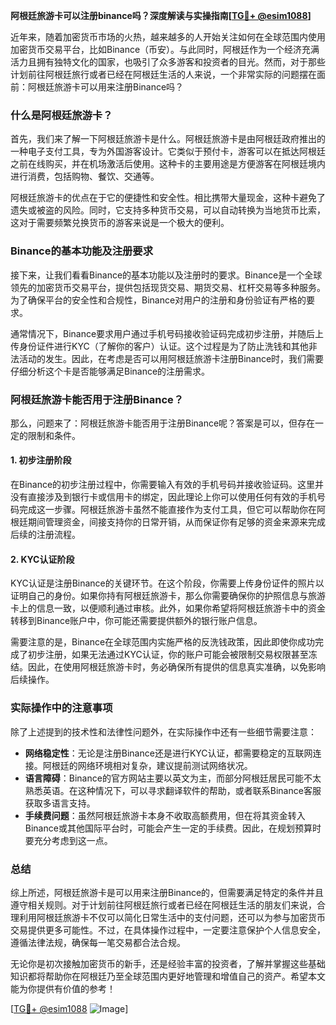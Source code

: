 **阿根廷旅游卡可以注册binance吗？深度解读与实操指南[[TG💪+ @esim1088](https://t.me/s/esim1088)]**

近年来，随着加密货币市场的火热，越来越多的人开始关注如何在全球范围内使用加密货币交易平台，比如Binance（币安）。与此同时，阿根廷作为一个经济充满活力且拥有独特文化的国家，也吸引了众多游客和投资者的目光。然而，对于那些计划前往阿根廷旅行或者已经在阿根廷生活的人来说，一个非常实际的问题摆在面前：阿根廷旅游卡可以用来注册Binance吗？

### 什么是阿根廷旅游卡？

首先，我们来了解一下阿根廷旅游卡是什么。阿根廷旅游卡是由阿根廷政府推出的一种电子支付工具，专为外国游客设计。它类似于预付卡，游客可以在抵达阿根廷之前在线购买，并在机场激活后使用。这种卡的主要用途是方便游客在阿根廷境内进行消费，包括购物、餐饮、交通等。

阿根廷旅游卡的优点在于它的便捷性和安全性。相比携带大量现金，这种卡避免了遗失或被盗的风险。同时，它支持多种货币交易，可以自动转换为当地货币比索，这对于需要频繁兑换货币的游客来说是一个极大的便利。

### Binance的基本功能及注册要求

接下来，让我们看看Binance的基本功能以及注册时的要求。Binance是一个全球领先的加密货币交易平台，提供包括现货交易、期货交易、杠杆交易等多种服务。为了确保平台的安全性和合规性，Binance对用户的注册和身份验证有严格的要求。

通常情况下，Binance要求用户通过手机号码接收验证码完成初步注册，并随后上传身份证件进行KYC（了解你的客户）认证。这个过程是为了防止洗钱和其他非法活动的发生。因此，在考虑是否可以用阿根廷旅游卡注册Binance时，我们需要仔细分析这个卡是否能够满足Binance的注册需求。

### 阿根廷旅游卡能否用于注册Binance？

那么，问题来了：阿根廷旅游卡能否用于注册Binance呢？答案是可以，但存在一定的限制和条件。

#### 1. 初步注册阶段
在Binance的初步注册过程中，你需要输入有效的手机号码并接收验证码。这里并没有直接涉及到银行卡或信用卡的绑定，因此理论上你可以使用任何有效的手机号码完成这一步骤。阿根廷旅游卡虽然不能直接作为支付工具，但它可以帮助你在阿根廷期间管理资金，间接支持你的日常开销，从而保证你有足够的资金来源来完成后续的注册流程。

#### 2. KYC认证阶段
KYC认证是注册Binance的关键环节。在这个阶段，你需要上传身份证件的照片以证明自己的身份。如果你持有阿根廷旅游卡，那么你需要确保你的护照信息与旅游卡上的信息一致，以便顺利通过审核。此外，如果你希望将阿根廷旅游卡中的资金转移到Binance账户中，你可能还需要提供额外的银行账户信息。

需要注意的是，Binance在全球范围内实施严格的反洗钱政策，因此即使你成功完成了初步注册，如果无法通过KYC认证，你的账户可能会被限制交易权限甚至冻结。因此，在使用阿根廷旅游卡时，务必确保所有提供的信息真实准确，以免影响后续操作。

### 实际操作中的注意事项

除了上述提到的技术性和法律性问题外，在实际操作中还有一些细节需要注意：

- **网络稳定性**：无论是注册Binance还是进行KYC认证，都需要稳定的互联网连接。阿根廷的网络环境相对复杂，建议提前测试网络状况。
- **语言障碍**：Binance的官方网站主要以英文为主，而部分阿根廷居民可能不太熟悉英语。在这种情况下，可以寻求翻译软件的帮助，或者联系Binance客服获取多语言支持。
- **手续费问题**：虽然阿根廷旅游卡本身不收取高额费用，但在将其资金转入Binance或其他国际平台时，可能会产生一定的手续费。因此，在规划预算时要充分考虑到这一点。

### 总结

综上所述，阿根廷旅游卡是可以用来注册Binance的，但需要满足特定的条件并且遵守相关规则。对于计划前往阿根廷旅行或者已经在阿根廷生活的朋友们来说，合理利用阿根廷旅游卡不仅可以简化日常生活中的支付问题，还可以为参与加密货币交易提供更多可能性。不过，在具体操作过程中，一定要注意保护个人信息安全，遵循法律法规，确保每一笔交易都合法合规。

无论你是初次接触加密货币的新手，还是经验丰富的投资者，了解并掌握这些基础知识都将帮助你在阿根廷乃至全球范围内更好地管理和增值自己的资产。希望本文能为你提供有价值的参考！

[[TG💪+ @esim1088](https://t.me/s/esim1088) ![Image](https://i.postimg.cc/4NQfJmqS/Snipaste-2025-05-13-00-14-12.png)]